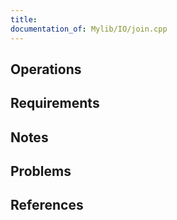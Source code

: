 ```yaml
---
title: 
documentation_of: Mylib/IO/join.cpp
---
```


## Operations

## Requirements

## Notes

## Problems

## References

